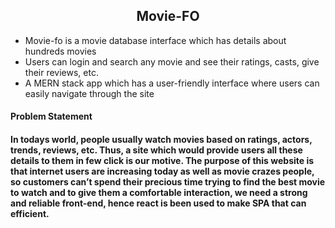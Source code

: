 <h2><center>Movie-FO</center></h2>
<ul>
  <li>Movie-fo is a movie database interface which has details about hundreds movies</li>
  <li>Users can login and search any movie and see their ratings, casts, give their reviews, etc.</li>
  <li>A MERN stack app which has a user-friendly interface where users can easily navigate through the site</li>
</ul>
<h4>Problem Statement<h4> 
  In todays world, people usually watch movies based on ratings, actors, trends, reviews, etc. Thus, a site which would provide users all these details to them in few click is our motive. The purpose of this website is that internet users are increasing today as well as movie crazes people, so customers can’t spend their precious time trying to find the best movie to watch and to give them a comfortable interaction, we need a strong and reliable front-end, hence react is been used to make SPA that can efficient.

